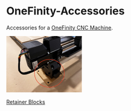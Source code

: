 # OneFinity-Accessories
Accessories for a [OneFinity CNC Machine](https://www.onefinitycnc.com/).


<img src="retainer_blocks/images/v01_fig01.png" width="200" />

[Retainer Blocks](retainer_blocks/README.md)

